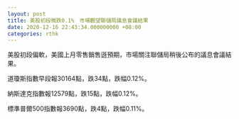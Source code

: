 ```yaml
---
layout: post
title: 美股初段微跌0.1%　市場觀望聯儲局議息會議結果
date: 2020-12-16 22:43:34.000000000 +08:00
categories: rthk
---
```


美股初段偏軟，美國上月零售銷售遜預期，市場關注聯儲局稍後公布的議息會議結果。

道瓊斯指數早段報30164點，跌34點，跌幅0.12%。

納斯達克指數報12579點，跌15點，跌幅0.12%。

標準普爾500指數報3690點，跌4點，跌幅0.11%。
